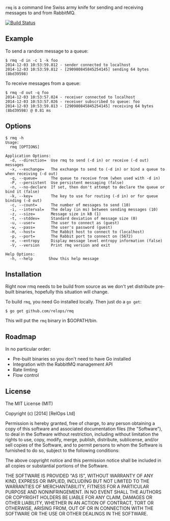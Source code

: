 `rmq` is a command line Swiss army knife for sending and receiving messages to and from RabbitMQ.

[![Build Status](https://travis-ci.org/relops/rmq.png?branch=master)](https://travis-ci.org/relops/rmq)

Example
-------

To send a random message to a queue:

```
$ rmq -d in -c 1 -k foo
2014-12-03 10:53:59.812 - sender connected to localhost
2014-12-03 10:53:59.812 - [290980845845254145] sending 64 bytes (8bd39598)
```

To receive messages from a queue:

```
$ rmq -d out -q foo
2014-12-03 10:53:57.024 - receiver connected to localhost
2014-12-03 10:53:57.026 - receiver subscribed to queue: foo
2014-12-03 10:53:59.813 - [290980845845254145] receiving 64 bytes (8bd39598) @ 0.81 ms
```

Options
-------

```
$ rmq -h
Usage:
  rmq [OPTIONS]

Application Options:
  -d, --direction=  Use rmq to send (-d in) or receive (-d out) messages
  -x, --exchange=   The exchange to send to (-d in) or bind a queue to when receiving (-d out)
  -q, --queue=      The queue to receive from (when used with -d in)
  -P, --persistent  Use persistent messaging (false)
  -n, --no-declare  If set, then don't attempt to declare the queue or bind it (false)
  -k, --key=        The key to use for routing (-d in) or for queue binding (-d out)
  -c, --count=      The number of messages to send (10)
  -i, --interval=   The delay (in ms) between sending messages (10)
  -z, --size=       Message size in kB (1)
  -t, --stddev=     Standard deviation of message size (0)
  -u, --user=       The user to connect as (guest)
  -w, --pass=       The user's password (guest)
  -H, --host=       The Rabbit host to connect to (localhost)
  -p, --port=       The Rabbit port to connect on (5672)
  -e, --entropy     Display message level entropy information (false)
  -V, --version     Print rmq version and exit

Help Options:
  -h, --help       Show this help message
```

Installation
------------

Right now rmq needs to be build from source as we don't yet distribute pre-built binaries, hopefully this situation will change.

To build `rmq`, you need Go installed locally. Then just do a `go get`:

```
$ go get github.com/relops/rmq
```

This will put the `rmq` binary in $GOPATH/bin.

Roadmap
-------

In no particular order:

* Pre-built binaries so you don't need to have Go installed
* Integration with the RabbitMQ management API
* Rate limting
* Flow control

License
-------

The MIT License (MIT)

Copyright (c) [2014] [RelOps Ltd]

Permission is hereby granted, free of charge, to any person obtaining a copy
of this software and associated documentation files (the "Software"), to deal
in the Software without restriction, including without limitation the rights
to use, copy, modify, merge, publish, distribute, sublicense, and/or sell
copies of the Software, and to permit persons to whom the Software is
furnished to do so, subject to the following conditions:

The above copyright notice and this permission notice shall be included in all
copies or substantial portions of the Software.

THE SOFTWARE IS PROVIDED "AS IS", WITHOUT WARRANTY OF ANY KIND, EXPRESS OR
IMPLIED, INCLUDING BUT NOT LIMITED TO THE WARRANTIES OF MERCHANTABILITY,
FITNESS FOR A PARTICULAR PURPOSE AND NONINFRINGEMENT. IN NO EVENT SHALL THE
AUTHORS OR COPYRIGHT HOLDERS BE LIABLE FOR ANY CLAIM, DAMAGES OR OTHER
LIABILITY, WHETHER IN AN ACTION OF CONTRACT, TORT OR OTHERWISE, ARISING FROM,
OUT OF OR IN CONNECTION WITH THE SOFTWARE OR THE USE OR OTHER DEALINGS IN THE
SOFTWARE.
